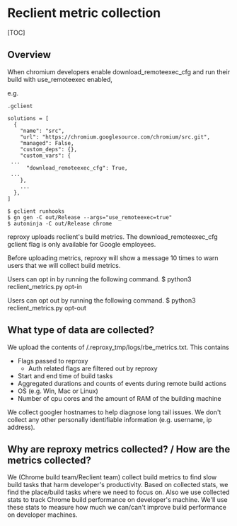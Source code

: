 # Reclient metric collection

[TOC] 

## Overview

When chromium developers enable download_remoteexec_cfg and run their build with use_remoteexec enabled,

e.g.

`.gclient`
```
solutions = [
  {
    "name": "src",
    "url": "https://chromium.googlesource.com/chromium/src.git",
    "managed": False,
    "custom_deps": {},
    "custom_vars": {
 ...
      "download_remoteexec_cfg": True,
 ...
    },
    ...
  },
]
```

```
$ gclient runhooks
$ gn gen -C out/Release --args="use_remoteexec=true"
$ autoninja -C out/Release chrome
```

reproxy uploads reclient's build metrics. The download_remoteexec_cfg gclient flag is only available for Google employees.

Before uploading metrics, reproxy will show a message 10 times to warn users that we will collect build metrics.

Users can opt in by running the following command.
$ python3 reclient_metrics.py opt-in

Users can opt out by running the following command.
$ python3 reclient_metrics.py opt-out

## What type of data are collected?

We upload the contents of <ninja-out>/.reproxy_tmp/logs/rbe_metrics.txt.
This contains
* Flags passed to reproxy
  * Auth related flags are filtered out by reproxy
* Start and end time of build tasks
* Aggregated durations and counts of events during remote build actions
* OS (e.g. Win, Mac or Linux)
* Number of cpu cores and the amount of RAM of the building machine


We collect googler hostnames to help diagnose long tail issues.
We don't collect any other personally identifiable information
(e.g. username, ip address).

## Why are reproxy metrics collected? / How are the metrics collected?

We (Chrome build team/Reclient team) collect build metrics to find slow build tasks that harm developer's productivity. Based on collected stats, we find the place/build tasks where we need to focus on. Also we use collected stats to track Chrome build performance on developer's machine. We'll use these stats to measure how much we can/can't improve build performance on developer machines.
